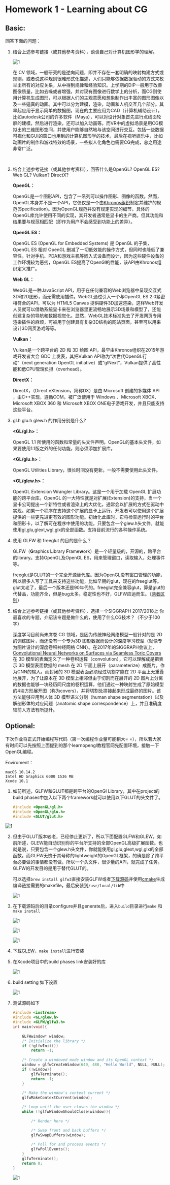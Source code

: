 # Homework 1 - Learning about CG

## Basic:

回答下面的问题：

1. 结合上述参考链接（或其他参考资料），谈谈自己对计算机图形学的理解。

   ![1](Assets/1.jpg)

   在 CV 领域，一般研究的是逆向问题，即并不存在一套明确的映射构建方式或规则，或者说这种规则很难形式化描述，人们只能够依据数据驱动的方式来枚举出所有的对应关系，从中得到规律和经验知识。上学期的DIP一般用于改善图像质量，比如去噪或者增强，并对现有图像进行数学上的分析，而CG则使用计算机生成图形，可以根据人们的主观意愿和想象制作出丰富的图形图像以及一些逼真的动画。其中可以分为建模，渲染，动画和人机交互几个部分。其早起应用于显示简单的数据图，现在的主要应用为CAD（计算机辅助设计），比如autodesk公司的许多软件（Maya），可以对设计对象首先进行点线面轮廓的建模，然后进行渲染，还可以加入动画等。而VR中的虚拟场景是用CG模拟出的三维图形空间，并使用户能够自然地与该空间进行交互。包括一些数据可视化和GUI的窗口也用到的计算机图形学的技术，最后在视听娱乐中，比如动画片的制作和游戏特效的场景，一些拟人化角色也需要CG完成，总之用途非常广泛。

​	

2. 结合上述参考链接（或其他参考资料），回答什么是OpenGL? OpenGL ES? Web GL? Vulkan? DirectX?

   **OpenGL：**

   OpenGL是一个图形API，包含了一系列可以操作图形、图像的函数。然而，OpenGL本身并不是一个API，它仅仅是一个由[Khronos组织](http://www.khronos.org/)制定并维护的规范(Specification)。因为OpenGL规范并没有规定实现的细节，具体的OpenGL库允许使用不同的实现，其开发者通常是显卡的生产商。但其功能和结果要与规范相匹配（即作为用户不会感受到功能上的差异）。

   

   **OpenGL ES：**

   OpenGL ES (OpenGL for Embedded Systems) 是 OpenGL 的子集，OpenGL ES 相对 OpenGL 删减了一切低效能的操作方式，但同时也降低了兼容性。针对手机、PDA和游戏主机等嵌入式设备而设计，因为这些硬件设备的工作环境较为恶劣，OpenGL ES提高了OpenGl的性能，该API由Khronos组织定义推广。

   

   **Web GL：**

   WebGL是一种JavaScript API，用于在任何兼容的Web浏览器中呈现交互式3D和2D图形，而无需使用插件。WebGL通过引入一个与OpenGL ES 2.0紧密相符合的API，可以为 HTML5 Canvas 提供硬件3D加速渲染，这样Web开发人员就可以借助系统显卡来在浏览器里更流畅地展示3D场景和模型了，还能创建复杂的导航和数据视觉化。显然，WebGL技术标准免去了开发网页专用渲染插件的麻烦，可被用于创建具有复杂3D结构的网站页面，甚至可以用来设计3D网页游戏等等。

   

   **Vulkan：**

   Vulkan是一个跨平台的 2D 和 3D 绘图 API，最早由Khronos组织在2015年游戏开发者大会 GDC 上发表，其把Vulkan API称为“次世代OpenGL行动”（next generation OpenGL initiative）或“glNext”，Vulkan提供了高性能和低CPU管理负担（overhead）。

   

   **DirectX：**

   DirectX，（Direct eXtension，简称DX）是由 Microsoft 创建的多媒体 API ，由C++实现，遵循COM。被广泛使用于 Windows 、Microsoft XBOX、Microsoft XBOX 360 和 Microsoft XBOX ONE电子游戏开发，并且只能支持这些平台。



3. gl.h glu.h glew.h 的作用分别是什么?

   **<GL/gl.h>：**

   OpenGL  1.1 所使用的函数和常量的头文件声明。OpenGL的基本头文件，如果要使用1.1版之外的任何功能，则必须添加扩展库。

   

   **<GL/glu.h>：**

   OpenGL Utilities Library，很长时间没有更新。一般不需要使用此头文件。

   

   **<GL/glew.h>：**

   OpenGL Extension Wrangler Library。这是一个用于加载 OpenGL 扩展功能的跨平台库。OpenGL 的一大特性就是对扩展(Extension)的支持，当一个显卡公司提出一个新特性或者渲染上的大优化，通常会以扩展的方式在驱动中实现。如果一个程序在支持这个扩展的显卡上运行，开发者可以使用这个扩展提供的一些更先进更有效的图形功能。初始化此库时，它将检查运行时的平台和图形卡，以了解可在程序中使用的功能。只要包含一个glew.h头文件，就能使用gl,glu,glext,wgl,glx的全部函数。支持目前流行的各种操作系统。



4. 使用 GLFW 和 freeglut 的目的是什么？

    GLFW（**G**raphics **L**ibrary **F**rame**w**ork）是一个轻量级的，开源的，跨平台的library。支持OpenGL及OpenGL ES，用来管理窗口，读取输入，处理事件等。

    freeglut是GLUT的一个完全开源替代库。因为OpenGL没有窗口管理的功能，所以很多人写了工具来支持这些功能，比如早期的glut，现在的freeglut等。glut太老了，最后一个版本还是90年代的。freeglut完全兼容glut，算是glut的代替品，功能齐全，但是bug太多。稳定性也不好，GLFW应运而生。（[两者区别](https://stackoverflow.com/questions/25708688/what-is-the-difference-between-freeglut-vs-glfw)）	



5. 结合上述参考链接（或其他参考资料），选择一个SIGGRAPH 2017/2018上 你最喜欢的专题，介绍该专题是做什么的，使用了什么CG技术？（不少于100字）

   深度学习目前尚未席卷 CG 领域，是因为传统神经网络模型一般针对的是 2D 的训练图片，而还没有一个专为3D 图形数据而设计的深度学习模型（就像专为图片设计的深度卷积神经网络 CNN）。在2017年的SIGGRAPH会议上，[Convolutional Neural Networks on Surfaces via Seamless Toric Covers]( https://dl.acm.org/citation.cfm?id=3073616) 在 3D 模型的表面定义了一种卷积运算（convolution），它可以理解成是把表示 3D 模型表面数据的 mesh 在 2D 平面上展开（parameterize）成图片，作为CNN的输入。而封闭的 3D 模型表面必须经过切割才能在 2D 平面上无重叠地展开，为了让原本在 3D 模型上相邻但由于切割而在展开的 2D 图片上分离的数据也能够一块经历同尺度的卷积运算，他们通过一种映射生成了原始模型的4块方形展开图（称为covers），并将切割处拼接起来形成最终的图片。该方法能够应用到人体 3D 模型语义分割（human shape segmentation）以及解剖形体的对应问题（anatomic shape correspondence）上，并且准确度较前人方法有所提升。

   



## Optional:

下次作业将正式开始编程写代码（第一次编程作业量可能稍大= =），所以若大家有时间可以先按照上面提到的那个learnopengl教程官网先配置环境，接触一下OpenGL编程。



Enviroment：

```
macOS 10.14.2
Intel HD Graphics 6000 1536 MB
Xcode 10.1 
```



1. 如前所述，GLFW和GLUT都是跨平台的OpenGl Library，其中在project的build phases中加入以下两个framework就可以使用以下GLUT的头文件了。

   ```cpp
   #include <OpenGL/gl.h> 
   #include <OpenGL/glu.h> 
   #include <GLUT/glut.h> 
   ```

![1](Assets/5.jpg)



2. 但由于GLUT版本较老，已经停止更新了，所以下面配置GLFW和GLEW，如前所述，GLEW能自动识别你的平台所支持的全部OpenGL高级扩展函数。也就是说，只要包含一个glew.h头文件，你就能使用gl,glu,glext,wgl,glx的全部函数。而GLFW无愧于其号称的lightweight的OpenGL框架，的确是除了跨平台必要做的事情都没有做，所以一个头文件，很少量的API，就完成了任务。GLFW的开发目的是用于替代GLUT的。

   可以选择`brew install glfw3`直接安装GLFW或者[下载源码](https://www.glfw.org/download.html)并使用[cmake](https://cmake.org/)生成编译链接需要的makefile，最后安装到`/usr/local/lib`中

   ![1](Assets/6.jpg)



3. 在下载源码后的目录configure并且generate后，进入`build`目录进行`make` 和`make install`

   ![1](Assets/4.jpg)

   ![1](Assets/2.jpg)

   ![1](Assets/3.jpg)



4. 下载[GLEW](http://glew.sourceforge.net/)，`make install`进行安装

5. 在Xcode项目中的build phases link安装好的库

   ![1](Assets/7.jpg)

6. build setting 如下设置

   ![1](Assets/8.jpg)

7. 测试源码如下

   ```c++
   #include <iostream>
   #include <GL/glew.h>
   #include <GLFW/glfw3.h>
   int main(void){
       
       GLFWwindow* window;
       /* Initialize the library */
       if (!glfwInit())
           return -1;
       
       /* Create a windowed mode window and its OpenGL context */
       window = glfwCreateWindow(640, 480, "Hello World", NULL, NULL);
       if (!window){
           glfwTerminate();
           return -1;
       }
       
       /* Make the window's context current */
       glfwMakeContextCurrent(window);
   
       /* Loop until the user closes the window */
       while (!glfwWindowShouldClose(window)){
           
           /* Render here */
           
           /* Swap front and back buffers */
           glfwSwapBuffers(window);
   
           /* Poll for and process events */
           glfwPollEvents();
       }
       glfwTerminate();
       return 0;
   }
   ```

   ![1](Assets/9.jpg)

   